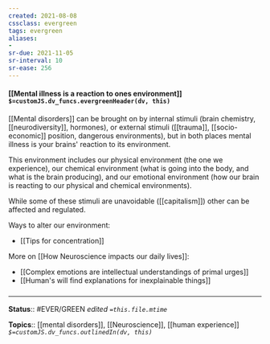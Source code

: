 ```yaml
---
created: 2021-08-08
cssclass: evergreen
tags: evergreen
aliases:
- 
sr-due: 2021-11-05
sr-interval: 10
sr-ease: 256
---
```


#### [[Mental illness is a reaction to ones environment]] `$=customJS.dv_funcs.evergreenHeader(dv, this)`

[[Mental disorders]] can be brought on by internal stimuli (brain chemistry, [[neurodiversity]], hormones), or external stimuli ([[trauma]], [[socio-economic]] position, dangerous environments), but in both places mental illness is your brains' reaction to its environment.

This environment includes our physical environment (the one we experience), our chemical environment (what is going into the body, and what is the brain producing), and our emotional environment (how our brain is reacting to our physical and chemical environments).

While some of these stimuli are unavoidable ([[capitalism]]) other can be affected and regulated.

Ways to alter our environment:
- [[Tips for concentration]]

More on [[How Neuroscience impacts our daily lives]]:
- [[Complex emotions are intellectual understandings of primal urges]]
- [[Human's will find explanations for inexplainable things]]

### <hr class="footnote"/>

**Status**:: #EVER/GREEN 
*edited `=this.file.mtime`*

**Topics**:: [[mental disorders]], [[Neuroscience]], [[human experience]]
*`$=customJS.dv_funcs.outlinedIn(dv, this)`*


